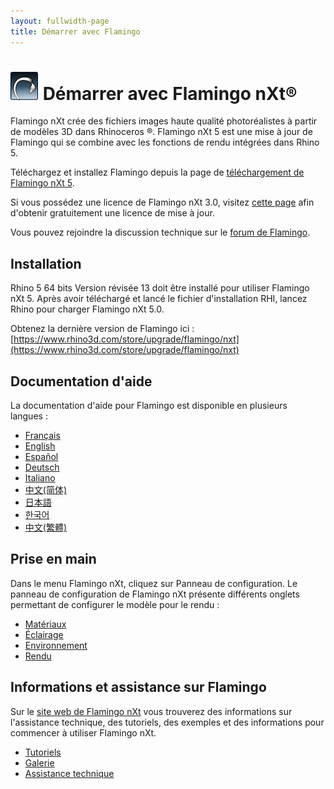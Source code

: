 ```yaml
---
layout: fullwidth-page
title: Démarrer avec Flamingo
---
```


<!-- TODO: This page mentions "Work in Progress" and "Flamingo Beta" and has to be updated once Flamingo has been released -->

# ![images/flamingotab.svg](images/flamingotab.svg) Démarrer avec Flamingo nXt®
Flamingo nXt crée des fichiers images haute qualité photoréalistes à partir de modèles 3D dans Rhinoceros ®. Flamingo nXt 5 est une mise à jour de Flamingo qui se combine avec les fonctions de rendu intégrées dans Rhino 5.

Téléchargez et installez Flamingo depuis la page de [téléchargement de Flamingo nXt 5](http://www.rhino3d.com/download/flamingo/5/evaluation).

Si vous possédez une licence de Flamingo nXt 3.0, visitez [cette page](https://www.rhino3d.com/store/upgrade/flamingo/nxt) afin d'obtenir gratuitement une licence de mise à jour. 

Vous pouvez rejoindre la discussion technique sur le [forum de Flamingo](http://discourse.mcneel.com/c/rendering/flamingo).

## Installation

Rhino 5 64 bits Version révisée 13 doit être installé pour utiliser Flamingo nXt 5.
Après avoir téléchargé et lancé le fichier d'installation RHI, lancez Rhino pour charger Flamingo nXt 5.0.

Obtenez la dernière version de Flamingo ici : [https://www.rhino3d.com/store/upgrade/flamingo/nxt](https://www.rhino3d.com/store/upgrade/flamingo/nxt)

## Documentation d'aide
La documentation d'aide pour Flamingo est disponible en plusieurs langues :

* [Français]({{baseurl}}/fr/flamingo/5/help)
* [English]({{baseurl}}/en/flamingo/5/help)
* [Español]({{baseurl}}/es/flamingo/5/help)
* [Deutsch]({{baseurl}}/de/flamingo/5/help)
* [Italiano]({{baseurl}}/it/flamingo/5/help)
* [中文(简体)]({{baseurl}}/cn/flamingo/5/help)
* [日本語]({{baseurl}}/jp/flamingo/5/help)
* [한국어]({{baseurl}}/kr/flamingo/5/help)
* [中文(繁體)]({{baseurl}}/tw/flamingo/5/help)

## Prise en main
Dans le menu Flamingo nXt, cliquez sur Panneau de configuration. Le panneau de configuration de Flamingo nXt présente différents onglets permettant de configurer le modèle pour le rendu :

* [Matériaux](../help/material-editor.html)
* [Éclairage](../help/lighting-tab.html)
* [Environnement](../help/environment-tab.html)
* [Rendu](../help/render-tab.html)

## Informations et assistance sur Flamingo
Sur le [site web de Flamingo nXt](http://nxt.flamingo3d.com/) vous trouverez des informations sur l'assistance technique, des tutoriels, des exemples et des informations pour commencer à utiliser Flamingo nXt.

 * [Tutoriels](http://nxt.flamingo3d.com/page/tutorials-and-documentation)
 * [Galerie](http://nxt.flamingo3d.com/photo)
 * [Assistance technique](http://discourse.mcneel.com/c/rendering/flamingo)